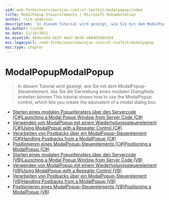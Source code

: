 ```yaml
---
uid: web-forms/overview/ajax-control-toolkit/modalpopup/index
title: ModalPopup-Steuerelements | Microsoft-Dokumentation
author: rick-anderson
description: 'In diesem Tutorial wird gezeigt, wie Sie mit dem ModalPopup-Steuerelement, das Sie die Darstellung eines modalen Dialogfelds erstellen können.'
ms.author: riande
ms.date: 11/14/2011
ms.assetid: db4eca5d-b625-4e67-8e5b-a844639d4354
msc.legacyurl: /web-forms/overview/ajax-control-toolkit/modalpopup
msc.type: chapter
---
```

<a name="modalpopup"></a><span data-ttu-id="b45b2-103">ModalPopup</span><span class="sxs-lookup"><span data-stu-id="b45b2-103">ModalPopup</span></span>
====================
> <span data-ttu-id="b45b2-104">In diesem Tutorial wird gezeigt, wie Sie mit dem ModalPopup-Steuerelement, das Sie die Darstellung eines modalen Dialogfelds erstellen können.</span><span class="sxs-lookup"><span data-stu-id="b45b2-104">This tutorial shows how to use the ModalPopup control, which lets you create the equivalent of a modal dialog box.</span></span>


- [<span data-ttu-id="b45b2-105">Starten eines modalen Popupfensters über den Servercode (C#)</span><span class="sxs-lookup"><span data-stu-id="b45b2-105">Launching a Modal Popup Window from Server Code (C#)</span></span>](launching-a-modal-popup-window-from-server-code-cs.md)
- [<span data-ttu-id="b45b2-106">Verwenden von ModalPopup mit einem Wiederholungssteuerelement (C#)</span><span class="sxs-lookup"><span data-stu-id="b45b2-106">Using ModalPopup with a Repeater Control (C#)</span></span>](using-modalpopup-with-a-repeater-control-cs.md)
- [<span data-ttu-id="b45b2-107">Verarbeiten von Postbacks über ein ModalPopup-Steuerelement (C#)</span><span class="sxs-lookup"><span data-stu-id="b45b2-107">Handling Postbacks from a ModalPopup (C#)</span></span>](handling-postbacks-from-a-modalpopup-cs.md)
- [<span data-ttu-id="b45b2-108">Positionieren eines ModalPopup-Steuerelements (C#)</span><span class="sxs-lookup"><span data-stu-id="b45b2-108">Positioning a ModalPopup (C#)</span></span>](positioning-a-modalpopup-cs.md)
- [<span data-ttu-id="b45b2-109">Starten eines modalen Popupfensters über den Servercode (VB)</span><span class="sxs-lookup"><span data-stu-id="b45b2-109">Launching a Modal Popup Window from Server Code (VB)</span></span>](launching-a-modal-popup-window-from-server-code-vb.md)
- [<span data-ttu-id="b45b2-110">Verwenden von ModalPopup mit einem Wiederholungssteuerelement (VB)</span><span class="sxs-lookup"><span data-stu-id="b45b2-110">Using ModalPopup with a Repeater Control (VB)</span></span>](using-modalpopup-with-a-repeater-control-vb.md)
- [<span data-ttu-id="b45b2-111">Verarbeiten von Postbacks über ein ModalPopup-Steuerelement (VB)</span><span class="sxs-lookup"><span data-stu-id="b45b2-111">Handling Postbacks from a ModalPopup (VB)</span></span>](handling-postbacks-from-a-modalpopup-vb.md)
- [<span data-ttu-id="b45b2-112">Positionieren eines ModalPopup-Steuerelements (VB)</span><span class="sxs-lookup"><span data-stu-id="b45b2-112">Positioning a ModalPopup (VB)</span></span>](positioning-a-modalpopup-vb.md)
